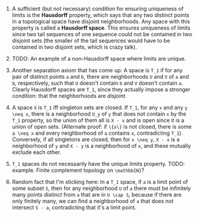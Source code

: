 1. A sufficient (but not necessary) condition for ensuring uniqueness of limits is the **Hausdorff** property, which says that any two distinct points in a topological space have disjoint neighborhoods. Any space with this property is called a **Hausdorff space**. This ensures uniqueness of limits since two tail sequences of one sequence could not be contained in two disjoint sets (the smaller of the tail sequences would have to be contained in two disjoint sets, which is crazy talk).

2. TODO: An example of a non-Hausdorff space where limits are unique.

3. Another separation axiom that has come up: A space is ``T_1`` if for any pair of distinct points ``a`` and ``b``, there are neighborhoods ``U`` and ``V`` of ``a`` and ``b``, respectively, such that ``U`` doesn't contain ``b`` and ``V`` doesn't contain ``a``. Clearly Hausdorff spaces are ``T_1``, since they actually impose a stronger condition: that the neighborhoods are *disjoint*.

4. A space ``X`` is ``T_1`` iff singleton sets are closed. If ``T_1``, for any ``x`` and any ``y \neq x``, there is a neighborhood ``U_y`` of ``y`` that does not contain ``x`` by the ``T_1`` property, so the union of them all is ``X - x`` and is open since it is a union of open sets. (Alternate proof: if ``\{x\}`` is not closed, there is some ``a \neq x`` and every neighborhood of ``a`` contains ``x``, contradicting ``T_1``). Conversely, if all singletons are closed, then for ``x \neq y``, ``X - x`` is a neighborhood of ``y`` and ``X - y`` is a neighborhood of ``x``, and these mutually exclude each other.

5. ``T_1`` spaces do not necessarily have the unique limits property. TODO: example. Finite complement topology on ``\mathbb{N}``?

6. Random fact that I'm sticking here: In a ``T_1`` space, if ``a`` is a limit point of some subset ``S``, then for any neighborhood ``U`` of ``a`` there must be infinitely many points distinct from ``a`` that are in ``U \cap S``, because if there are only finitely many, we can find a neighborhood of ``a`` that does not intersect ``S - a``, contradicting that it's a limit point.
